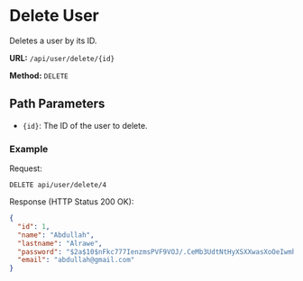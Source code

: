 
# Delete User

Deletes a user by its ID.

**URL:** `/api/user/delete/{id}`

**Method:** `DELETE`

## Path Parameters

- `{id}`: The ID of the user to delete.

### Example

Request:

```
DELETE api/user/delete/4
```

Response (HTTP Status 200 OK):

```json
{
  "id": 1,
  "name": "Abdullah",
  "lastname": "Alrawe",
  "password": "$2a$10$nFkc777IenzmsPVF9VOJ/.CeMb3UdtNtHyXSXXwasXoOeIwmhSgCC",
  "email": "abdullah@gmail.com"
}
```